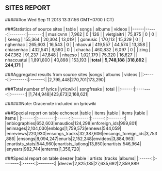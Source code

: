 
## SITES REPORT

######on Wed Sep 11 2013 13:37:56 GMT+0700 (ICT)

###Statistics of source sites
| table | songs | albums | videos |
|------|------:|--------:|-------:|
| musicvnn | 7,962 | 0 |  126 | 
| vietgiaitri | 75,875 | 0 |  0 | 
| keeng | 155,364 | 20,304 |  13,019 | 
| gomusic | 170,113 | 15,329 |  0 | 
| nghenhac | 265,603 | 16,543 |  0 | 
| nhacvui | 419,557 | 44,574 |  13,358 | 
| chiasenhac | 432,541 | 8,590 |  0 | 
| chacha | 460,832 | 6,097 |  0 | 
| zing | 847,362 | 91,237 |  47,848 | 
| nhacso | 1,021,179 | 75,320 |  16,627 | 
| nhaccuatui | 1,891,800 | 40,898 |  153,193 | 
|**total** | **5,748,188** |**318,892** | **244,171** |


###Aggregated results from source sites
|songs | albums | videos |
|:------:|:--------:|:-------:|
|2,795,448|270,701|173,290|


###Total number of lyrics
|lyricwiki | songfreaks | total |
|:------:|:--------:|:-------:|
|1,744,948|423,673|2,168,621|

######Note: Gracenote included on lyricwiki


###Special report on table echonest
|table | items |table | items |table | items |
|:------:|:--------:|:------:|:--------:|:------:|:--------:|
|enbiographies|652,603|enaudios|124,298|enforeign_ids|999,801|
|enimages|2,104,030|enblogs|1,759,573|ennews|544,059|
|enreviews|220,930|ensongs_tracks|32,387,606|ensongs_foreign_ids|3,753,886|
|ensongs|8,094,247|enurls|2,152,248|envideos|3,884,963|
|enartists_stats|544,960|enartists_latlong|13,850|enartists|546,964|
|enyears|982,744|enterms|1,356,720|


###Special report on table deezer
|table | artists |tracks |albums|
|:------:|:--------:|:------:|:--------:|
|deezer|2,825,185|27,635,692|2,859,889

